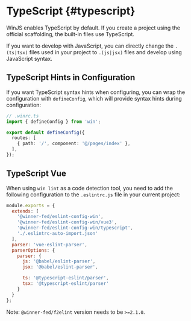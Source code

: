 # TypeScript {#typescript}

WinJS enables TypeScript by default. If you create a project using the official scaffolding, the built-in files use TypeScript.

If you want to develop with JavaScript, you can directly change the `.(ts|tsx)` files used in your project to `.(js|jsx)` files and develop using JavaScript syntax.

## TypeScript Hints in Configuration

If you want TypeScript syntax hints when configuring, you can wrap the configuration with `defineConfig`, which will provide syntax hints during configuration:

```ts
// .winrc.ts
import { defineConfig } from 'win';

export default defineConfig({
  routes: [
    { path: '/', component: '@/pages/index' },
  ],
});
```

## TypeScript Vue

When using `win lint` as a code detection tool, you need to add the following configuration to the `.eslintrc.js` file in your current project:

```js
module.exports = {
  extends: [
    '@winner-fed/eslint-config-win',
    '@winner-fed/eslint-config-win/vue3',
    '@winner-fed/eslint-config-win/typescript',
    './.eslintrc-auto-import.json'
  ],
  parser: 'vue-eslint-parser',
  parserOptions: {
    parser: {
      js: '@babel/eslint-parser',
      jsx: '@babel/eslint-parser',

      ts: '@typescript-eslint/parser',
      tsx: '@typescript-eslint/parser'
    }
  }
};
```

Note: `@winner-fed/f2elint` version needs to be `>=2.1.0`.

